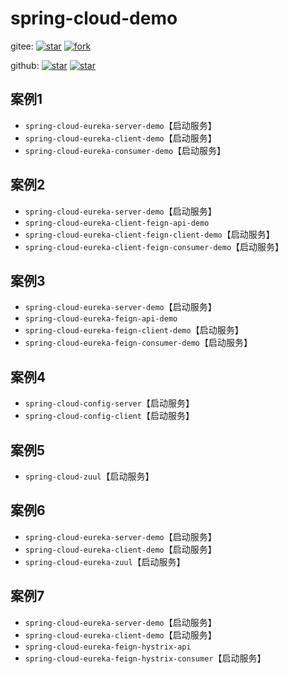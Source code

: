 # spring-cloud-demo

gitee:
[![star](https://gitee.com/jarjune/spring-cloud-demo/badge/star.svg?theme=gray)](https://gitee.com/jarjune/spring-cloud-demo/stargazers)
[![fork](https://gitee.com/jarjune/spring-cloud-demo/badge/fork.svg?theme=gray)](https://gitee.com/jarjune/spring-cloud-demo/members)

github:
[![star](https://img.shields.io/github/stars/jarjune/spring-cloud-demo.svg?style=social&label=Star)](https://github.com/jarjune/spring-cloud-demo/stargazers)
[![star](https://img.shields.io/github/forks/jarjune/spring-cloud-demo.svg?style=social&label=Fork)](https://github.com/jarjune/spring-cloud-demo/network/members)
## 案例1
* `spring-cloud-eureka-server-demo`【启动服务】
* `spring-cloud-eureka-client-demo`【启动服务】
* `spring-cloud-eureka-consumer-demo`【启动服务】

## 案例2
* `spring-cloud-eureka-server-demo`【启动服务】
* `spring-cloud-eureka-client-feign-api-demo`
* `spring-cloud-eureka-client-feign-client-demo`【启动服务】
* `spring-cloud-eureka-client-feign-consumer-demo`【启动服务】

## 案例3
* `spring-cloud-eureka-server-demo`【启动服务】
* `spring-cloud-eureka-feign-api-demo`
* `spring-cloud-eureka-feign-client-demo`【启动服务】
* `spring-cloud-eureka-feign-consumer-demo`【启动服务】

## 案例4
* `spring-cloud-config-server`【启动服务】
* `spring-cloud-config-client`【启动服务】

## 案例5
* `spring-cloud-zuul`【启动服务】

## 案例6
* `spring-cloud-eureka-server-demo`【启动服务】
* `spring-cloud-eureka-client-demo`【启动服务】
* `spring-cloud-eureka-zuul`【启动服务】

## 案例7
* `spring-cloud-eureka-server-demo`【启动服务】
* `spring-cloud-eureka-client-demo`【启动服务】
* `spring-cloud-eureka-feign-hystrix-api`
* `spring-cloud-eureka-feign-hystrix-consumer`【启动服务】

